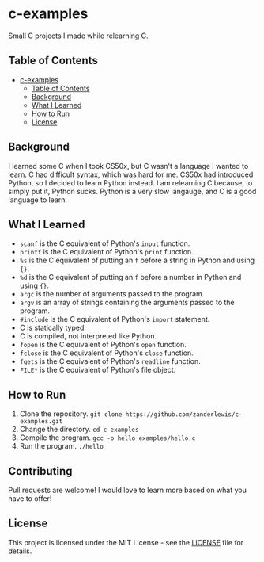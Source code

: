 # c-examples
Small C projects I made while relearning C.

## Table of Contents
- [c-examples](#c-examples)
  - [Table of Contents](#table-of-contents)
  - [Background](#background)
  - [What I Learned](#what-i-learned)
  - [How to Run](#how-to-run)
  - [License](#license)

## Background
I learned some C when I took CS50x, but C wasn't a language I wanted to learn. C had difficult syntax, which was hard for me. CS50x had introduced Python, so I decided to learn Python instead. I am relearning C because, to simply put it, Python sucks. Python is a very slow langauge, and C is a good language to learn.

## What I Learned
- `scanf` is the C equivalent of Python's `input` function.
- `printf` is the C equivalent of Python's `print` function.
- `%s` is the C equivalent of putting an `f` before a string in Python and using `{}`.
- `%d` is the C equivalent of putting an `f` before a number in Python and using `{}`.
- `argc` is the number of arguments passed to the program.
- `argv` is an array of strings containing the arguments passed to the program.
- `#include` is the C equivalent of Python's `import` statement.
- C is statically typed.
- C is compiled, not interpreted like Python.
- `fopen` is the C equivalent of Python's `open` function.
- `fclose` is the C equivalent of Python's `close` function.
- `fgets` is the C equivalent of Python's `readline` function.
- `FILE*` is the C equivalent of Python's file object.

## How to Run
1. Clone the repository. `git clone https://github.com/zanderlewis/c-examples.git`
2. Change the directory. `cd c-examples`
3. Compile the program. `gcc -o hello examples/hello.c`
4. Run the program. `./hello`

## Contributing
Pull requests are welcome! I would love to learn more based on what you have to offer!

## License
This project is licensed under the MIT License - see the [LICENSE](LICENSE) file for details.
